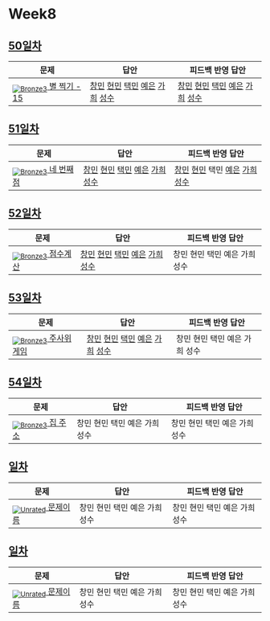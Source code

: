 [Unrated]: https://user-images.githubusercontent.com/33937365/126247607-85783912-c11a-4d50-ac36-8cc7dcb75cd2.png
[Bronze5]: https://user-images.githubusercontent.com/33937365/126247611-e362d727-17a4-4737-a232-5827e185ab7c.png
[Bronze4]: https://user-images.githubusercontent.com/33937365/126247612-89cbc675-e1d4-43a2-950b-1cb014dca697.png
[Bronze3]: https://user-images.githubusercontent.com/33937365/126247613-b8408610-7bc4-40f8-804f-a30a45ddbb68.png
[Bronze2]: https://user-images.githubusercontent.com/33937365/126247614-d85dc6ff-a520-4c00-82bd-eb593b156bd8.png
[Bronze1]: https://user-images.githubusercontent.com/33937365/126247616-04b2ab30-9891-4b7b-8cb4-38e99b97e834.png
[Silver5]: https://user-images.githubusercontent.com/33937365/126247618-38c5c905-672b-4d75-808e-8a7d45ea577d.png
[Silver4]: https://user-images.githubusercontent.com/33937365/126247620-ba2d1b96-b0aa-4b88-80c5-71569c69bbc3.png
[Silver3]: https://user-images.githubusercontent.com/33937365/126247621-1b55b7f4-3a79-4348-8a63-f00c1813853e.png
[Silver2]: https://user-images.githubusercontent.com/33937365/126247622-a83b30a9-6618-4593-b775-6f6730afd3f6.png
[Silver1]: https://user-images.githubusercontent.com/33937365/126247625-8d82f8ab-6f95-4ef8-a243-be31f548596e.png

# Week8

## [50일차](Day50)

| 문제                 | 답안 | 피드백 반영 답안 |
| -------------------- | ---- | ---------------- |
| [<sub>![Bronze3]</sub> 별 찍기 - 15](https://www.acmicpc.net/problem/10990) | [창민](Day50/kcm_10990.java) [현민](Day50/shm_10990.java) [택민](Day50/kcm_10990.java) [예은](Day50/lye_10990.py) [가희](Day50/kkh_10990.py) [성수](Day50/ass_10990.java) | [창민](Day50/kcm_10990.java) [현민](Day50/shm_10990.java) [택민](Day50/jtm_fb_10990.java) [예은](Day50/lye_10990.py) [가희](Day50/kkh_10990.py) [성수](Day50/ass_10990.java)             |

## [51일차](Day51)

| 문제                 | 답안 | 피드백 반영 답안 |
| -------------------- | ---- | ---------------- |
| [<sub>![Bronze3]</sub> 네 번째 점](https://www.acmicpc.net/problem/3009) | [창민](Day51/kcm_3009.java) [현민](Day51/shm_3009.java) [택민](Day51/jtm_3009.java) [예은](Day51/lye_3009.py) [가희](Day51/kkh_3009.py) [성수](Day51/ass_3009.java) | [창민](Day51/kcm_3009.java) [현민](Day51/shm_3009.java) 택민 [예은](Day51/lye_3009.py) [가희](Day51/kkh_3009.py) [성수](Day51/ass_3009.java)             |

## [52일차](Day52)

| 문제                 | 답안 | 피드백 반영 답안 |
| -------------------- | ---- | ---------------- |
| [<sub>![Bronze3]</sub> 점수계산](https://www.acmicpc.net/problem/2506) | [창민](Day52/kcm_2506.java) [현민](Day52/shm_2506.java) [택민](Day52/jtm_2506.java) [예은](Day52/lye_2506.py) [가희](Day52/kkh_2506.py) [성수](Day52/ass_2506.java) | 창민 현민 택민 예은 가희 성수             |


## [53일차](Day53)

| 문제                 | 답안 | 피드백 반영 답안 |
| -------------------- | ---- | ---------------- |
| [<sub>![Bronze3]</sub> 주사위 게임](https://www.acmicpc.net/problem/10103) | [창민](Day53/kcm_10103.java) [현민](Day53/shm_10103.java) [택민](Day53/jtm_10103.java) [예은](Day53/lye_10103.py) [가희](Day53/kkh_10103.py) [성수](Day53/ass_10103.java) | 창민 현민 택민 예은 가희 성수             |

## [54일차](Day54)

| 문제                 | 답안 | 피드백 반영 답안 |
| -------------------- | ---- | ---------------- |
| [<sub>![Bronze3]</sub> 집 주소](https://www.acmicpc.net/problem/1284) | 창민 현민 택민 예은 가희 성수 | 창민 현민 택민 예은 가희 성수             |

## [일차](Day)

| 문제                 | 답안 | 피드백 반영 답안 |
| -------------------- | ---- | ---------------- |
| [<sub>![Unrated]</sub> 문제이름](문제링크) | 창민 현민 택민 예은 가희 성수 | 창민 현민 택민 예은 가희 성수             |

## [일차](Day)

| 문제                 | 답안 | 피드백 반영 답안 |
| -------------------- | ---- | ---------------- |
| [<sub>![Unrated]</sub> 문제이름](문제링크) | 창민 현민 택민 예은 가희 성수 | 창민 현민 택민 예은 가희 성수             |
